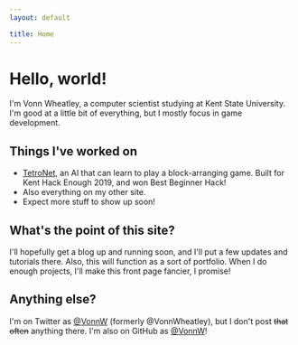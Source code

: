 ```yaml
---
layout: default

title: Home
---
```

# Hello, world!

I'm Vonn Wheatley, a computer scientist studying at Kent State University. I'm good at a little bit of everything, but I mostly focus in game development.

## Things I've worked on

* [TetroNet](https://tetronetkhe.github.io/TetroNet/), an AI that can learn to play a block-arranging game. Built for Kent Hack Enough 2019, and won Best Beginner Hack!
* Also everything on my other site.
* Expect more stuff to show up soon!

## What's the point of this site?

I'll hopefully get a blog up and running soon, and I'll put a few updates and tutorials there. Also, this will function as a sort of portfolio. When I do enough projects, I'll make this front page fancier, I promise!

## Anything else?

I'm on Twitter as [@VonnW](https://twitter.com/VonnW) (formerly @VonnWheatley), but I don't post ~~that often~~ anything there. I'm also on GitHub as [@VonnW](https://github.com/VonnW)!

